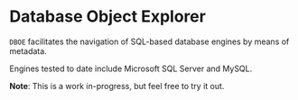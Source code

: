 # Database Object Explorer

`DBOE` facilitates the navigation of SQL-based database engines by means of metadata. 

Engines tested to date include Microsoft SQL Server and MySQL.

**Note**: This is a work in-progress, but feel free to try it out.
